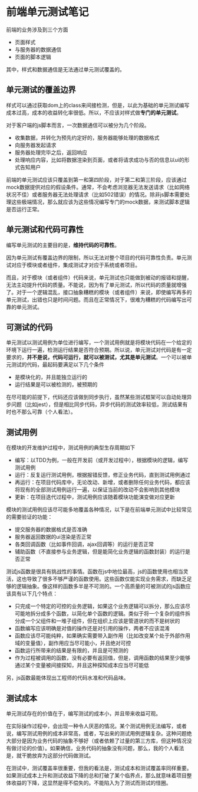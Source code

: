 # 前端单元测试笔记
前端的业务涉及到三个方面
* 页面样式
* 与服务器的数据通信
* 页面的脚本逻辑

其中，样式和数据通信是无法通过单元测试覆盖的。

## 单元测试的覆盖边界
样式可以通过获取dom上的class来间接检测，但是，以此为基础的单元测试编写成本过高，成本的收益转化率很低。所以，不应该对样式做**专门的单元测试**。

对于客户端的js脚本而言，一次数据通信可以被分为几个阶段。
* 收集数据，并转化为预先约定好的，服务器能够处理的数据格式
* 向服务器发起请求
* 服务器处理完毕之后，返回响应
* 处理响应内容，比如将数据渲染到页面，或者将请求成功与否的信息以ui的形式告知用户

前端的单元测试应该只覆盖到第一和第四阶段，对于第二和第三阶段，应该通过mock数据提供对应的假设条件。通常，不会考虑浏览器无法发送请求（比如网络状况不佳）或者服务器无法处理请求（比如502错误）的情况。除非js脚本需要处理这些极端情况，那么就应该为这些情况编写专门的mock数据，来测试脚本逻辑是否运行正常。

## 单元测试和代码可靠性
编写单元测试的主要目的是，**维持代码的可靠性**。

因为单元测试有覆盖边界的限制，所以无法对整个项目的代码可靠性负责。单元测试对应于模块或者组件，集成测试才对应于系统或者项目。

而且，对于模块（或者组件）代码来说，单元测试也只能做到被动的报错和提醒，无法主动提升代码的质量。不能说，因为有了单元测试，所以代码的质量就增强了。对于一个逻辑混乱，接口抽象糟糕的模块（或者组件）来说，即使编写再多的单元测试，出错也只是时间问题。而且在正常情况下，很难为糟糕的代码编写出可靠的单元测试。

## 可测试的代码
单元测试以测试用例为单位进行编写，一个测试用例就是将模块代码在一个给定的环境下运行一遍，检测运行结果是否符合预期。所以说，单元测试对代码是有一定要求的，**并不是说，代码可运行，就可以被测试，尤其是单元测试**。一个可以被单元测试的代码，最起码要满足以下几个条件
* 是模块化的，并且能独立运行的
* 运行结果是可以被检测的，被预期的

在尽可能的前提下，代码还应该做到同步执行，虽然某些测试框架可以自动处理异步问题（比如jest），但是相比同步代码，异步代码的测试效率较低，测试结果有时也不那么可靠（个人看法）。

## 测试用例
在模块的开发维护过程中，测试用例的典型生存周期如下
* 编写：以TDD为例，一般在开发前（或开发过程中），根据模块的逻辑，编写测试用例
* 运行：反复运行测试用例，根据报错反馈，修正业务代码，直到测试用例通过
* 再运行：在项目代码库中，无论改动、新增，或者删除任何业务代码，都应该将现有的全部测试用例运行一遍，以保证当前的改动不会影响到其他模块
* 更新：在项目迭代过程中，测试用例应该随着模块功能演变做对应更新

模块的测试用例应该尽可能多地覆盖各种情况，以下是在前端单元测试中比较常见的需要验证的功能：
* 提交服务器的数据格式是否准确
* 服务器返回数据的ui渲染是否正常
* 各类回调函数（比如事件回调，ajax回调等）的运行是否正常
* 辅助函数（不直接参与业务逻辑，但是能简化业务逻辑的函数封装）的运行是否正常

测试js函数是很具有挑战性的事情。函数在js中地位最高，js的函数使用也相当灵活，这也导致了很多不够严谨的函数使用。这些函数仅能实现业务需求，而缺乏足够的逻辑抽象。像这样的函数多半是不可测的。一个高质量的可被测试的js函数应该具有以下几个特点：
* 只完成一个特定的可控的业务逻辑，如果这个业务逻辑可以拆分，那么应该尽可能地拆分成多个函数，以简化单个函数的逻辑。类似于将一个复杂的组件拆分成一个父组件和一堆子组件，但在组织上应该是管道状的而不是树状的
* 函数编写应该明确是对值的操作还是对引用的操作，两者不应该混淆
* 函数应该尽可能纯粹，如果确实需要带入副作用（比如改变某个处于外部作用域的变量值），副作用应当尽可能小，并且绝对可控
* 函数运行所带来的结果是有限的，并且是可预测的
* 作为过程被调用的函数，没有必要有返回值，但是，调用函数的结果至少能够通过某个变量被间接探知，并且这种探知成本应当尽可能低

另，js函数最能体现出工程师的代码水准和代码品味。

## 测试成本
单元测试存在的价值在于，编写测试的成本小，并且带来收益可观。

在实际操作过程中，会出现一种令人厌恶的情况。某个测试用例无法编写，或者说，编写测试用例的成本非常高，或者，写出来的测试用例逻辑复杂。这种问题绝大部分是因为业务代码的抽象不够好（或者依赖了过量的第三方库，但这种情况没有做讨论的价值）。如果确信，业务代码的抽象没有问题，那么，我的个人看法是，就干脆放弃为这部分代码做测试。

在测试中，测试覆盖率很重要，但我的看法是，测试成本和测试覆盖率同样重要。如果测试成本上升和测试收益下降的总和打破了某个临界点，那么就意味着项目整体收益的下降，这显然是得不偿失的。不能陷入为了测试而测试的怪圈。
